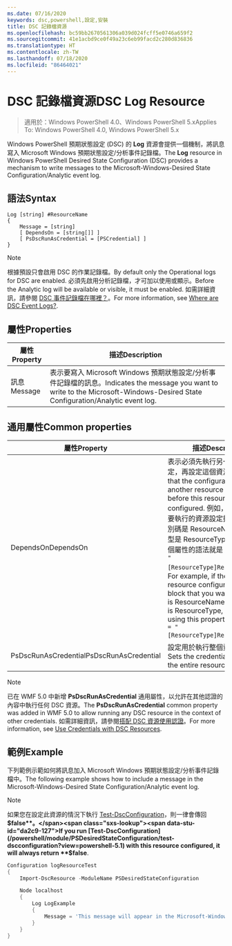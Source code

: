 ```yaml
---
ms.date: 07/16/2020
keywords: dsc,powershell,設定,安裝
title: DSC 記錄檔資源
ms.openlocfilehash: bc59bb2670561306a039d024fcff5e0746a659f2
ms.sourcegitcommit: 41e1acbd9ce0f49a23c6eb99facd2c280d836836
ms.translationtype: HT
ms.contentlocale: zh-TW
ms.lasthandoff: 07/18/2020
ms.locfileid: "86464021"
---
```

# <a name="dsc-log-resource"></a><span data-ttu-id="da2c9-103">DSC 記錄檔資源</span><span class="sxs-lookup"><span data-stu-id="da2c9-103">DSC Log Resource</span></span>

> <span data-ttu-id="da2c9-104">適用於：Windows PowerShell 4.0、Windows PowerShell 5.x</span><span class="sxs-lookup"><span data-stu-id="da2c9-104">Applies To: Windows PowerShell 4.0, Windows PowerShell 5.x</span></span>

<span data-ttu-id="da2c9-105">Windows PowerShell 預期狀態設定 (DSC) 的 **Log** 資源會提供一個機制，將訊息寫入 Microsoft Windows 預期狀態設定/分析事件記錄檔。</span><span class="sxs-lookup"><span data-stu-id="da2c9-105">The **Log** resource in Windows PowerShell Desired State Configuration (DSC) provides a mechanism to write messages to the Microsoft-Windows-Desired State Configuration/Analytic event log.</span></span>

## <a name="syntax"></a><span data-ttu-id="da2c9-106">語法</span><span class="sxs-lookup"><span data-stu-id="da2c9-106">Syntax</span></span>

```Syntax
Log [string] #ResourceName
{
    Message = [string]
    [ DependsOn = [string[]] ]
    [ PsDscRunAsCredential = [PSCredential] ]
}
```

> [!NOTE]
> <span data-ttu-id="da2c9-107">根據預設只會啟用 DSC 的作業記錄檔。</span><span class="sxs-lookup"><span data-stu-id="da2c9-107">By default only the Operational logs for DSC are enabled.</span></span> <span data-ttu-id="da2c9-108">必須先啟用分析記錄檔，才可加以使用或顯示。</span><span class="sxs-lookup"><span data-stu-id="da2c9-108">Before the Analytic log will be available or visible, it must be enabled.</span></span> <span data-ttu-id="da2c9-109">如需詳細資訊，請參閱 [DSC 事件記錄檔在哪裡？](../../../troubleshooting/troubleshooting.md#where-are-dsc-event-logs)。</span><span class="sxs-lookup"><span data-stu-id="da2c9-109">For more information, see [Where are DSC Event Logs?](../../../troubleshooting/troubleshooting.md#where-are-dsc-event-logs).</span></span>

## <a name="properties"></a><span data-ttu-id="da2c9-110">屬性</span><span class="sxs-lookup"><span data-stu-id="da2c9-110">Properties</span></span>

| <span data-ttu-id="da2c9-111">屬性</span><span class="sxs-lookup"><span data-stu-id="da2c9-111">Property</span></span> |                                                   <span data-ttu-id="da2c9-112">描述</span><span class="sxs-lookup"><span data-stu-id="da2c9-112">Description</span></span>                                                    |
| -------- | ---------------------------------------------------------------------------------------------------------------- |
| <span data-ttu-id="da2c9-113">訊息</span><span class="sxs-lookup"><span data-stu-id="da2c9-113">Message</span></span>  | <span data-ttu-id="da2c9-114">表示要寫入 Microsoft Windows 預期狀態設定/分析事件記錄檔的訊息。</span><span class="sxs-lookup"><span data-stu-id="da2c9-114">Indicates the message you want to write to the Microsoft-Windows-Desired State Configuration/Analytic event log.</span></span> |

## <a name="common-properties"></a><span data-ttu-id="da2c9-115">通用屬性</span><span class="sxs-lookup"><span data-stu-id="da2c9-115">Common properties</span></span>

|       <span data-ttu-id="da2c9-116">屬性</span><span class="sxs-lookup"><span data-stu-id="da2c9-116">Property</span></span>       |                                                                                                                                                          <span data-ttu-id="da2c9-117">描述</span><span class="sxs-lookup"><span data-stu-id="da2c9-117">Description</span></span>                                                                                                                                                           |
| -------------------- | ------------------------------------------------------------------------------------------------------------------------------------------------------------------------------------------------------------------------------------------------------------------------------------------------------------------------------ |
| <span data-ttu-id="da2c9-118">DependsOn</span><span class="sxs-lookup"><span data-stu-id="da2c9-118">DependsOn</span></span>            | <span data-ttu-id="da2c9-119">表示必須先執行另一個資源的設定，再設定這個資源。</span><span class="sxs-lookup"><span data-stu-id="da2c9-119">Indicates that the configuration of another resource must run before this resource is configured.</span></span> <span data-ttu-id="da2c9-120">例如，如果第一個想要執行的資源設定指令碼區塊識別碼是 ResourceName，而其類型是 ResourceType，則使用這個屬性的語法就是 `DependsOn = "[ResourceType]ResourceName"`。</span><span class="sxs-lookup"><span data-stu-id="da2c9-120">For example, if the ID of the resource configuration script block that you want to run first is ResourceName and its type is ResourceType, the syntax for using this property is `DependsOn = "[ResourceType]ResourceName"`.</span></span> |
| <span data-ttu-id="da2c9-121">PsDscRunAsCredential</span><span class="sxs-lookup"><span data-stu-id="da2c9-121">PsDscRunAsCredential</span></span> | <span data-ttu-id="da2c9-122">設定用於執行整個資源的認證。</span><span class="sxs-lookup"><span data-stu-id="da2c9-122">Sets the credential for running the entire resource as.</span></span>                                                                                                                                                                                                                                                                        |

> [!NOTE]
> <span data-ttu-id="da2c9-123">已在 WMF 5.0 中新增 **PsDscRunAsCredential** 通用屬性，以允許在其他認證的內容中執行任何 DSC 資源。</span><span class="sxs-lookup"><span data-stu-id="da2c9-123">The **PsDscRunAsCredential** common property was added in WMF 5.0 to allow running any DSC resource in the context of other credentials.</span></span> <span data-ttu-id="da2c9-124">如需詳細資訊，請參閱[搭配 DSC 資源使用認證](../../../configurations/runasuser.md)。</span><span class="sxs-lookup"><span data-stu-id="da2c9-124">For more information, see [Use Credentials with DSC Resources](../../../configurations/runasuser.md).</span></span>

## <a name="example"></a><span data-ttu-id="da2c9-125">範例</span><span class="sxs-lookup"><span data-stu-id="da2c9-125">Example</span></span>

<span data-ttu-id="da2c9-126">下列範例示範如何將訊息加入 Microsoft Windows 預期狀態設定/分析事件記錄檔中。</span><span class="sxs-lookup"><span data-stu-id="da2c9-126">The following example shows how to include a message in the Microsoft-Windows-Desired State Configuration/Analytic event log.</span></span>

> [!NOTE]
> <span data-ttu-id="da2c9-127">如果您在設定此資源的情況下執行 [Test-DscConfiguration](/powershell/module/PSDesiredStateConfiguration/test-dscconfiguration?view=powershell-5.1)，則一律會傳回 **$false**。</span><span class="sxs-lookup"><span data-stu-id="da2c9-127">If you run [Test-DscConfiguration](/powershell/module/PSDesiredStateConfiguration/test-dscconfiguration?view=powershell-5.1) with this resource configured, it will always return **$false**.</span></span>

```powershell
Configuration logResourceTest
{
    Import-DscResource -ModuleName PSDesiredStateConfiguration

    Node localhost
    {
        Log LogExample
        {
            Message = 'This message will appear in the Microsoft-Windows-Desired State Configuration/Analytic event log.'
        }
    }
}
```
